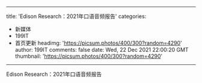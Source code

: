 
---
title: 'Edison Research：2021年口语音频报告'
categories: 
 - 新媒体
 - 199IT
 - 首页更新
headimg: 'https://picsum.photos/400/300?random=4290'
author: 199IT
comments: false
date: Wed, 22 Dec 2021 22:00:20 GMT
thumbnail: 'https://picsum.photos/400/300?random=4290'
---

<div>   
Edison Research：2021年口语音频报告  
</div>
            